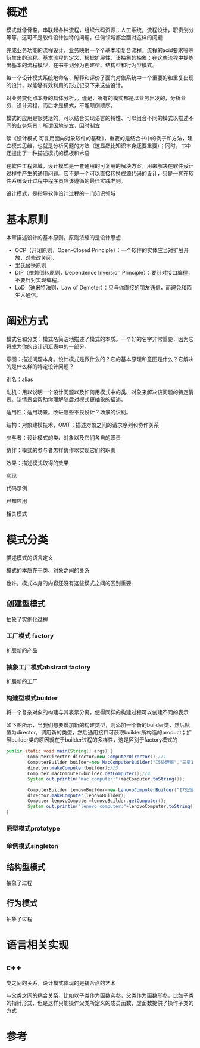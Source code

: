 # 概述

模式就像骨骼，串联起各种流程，组织代码资源；人工系统，流程设计，职责划分等等，这可不是软件设计独特的问题，任何领域都会面对这样的问题



完成业务功能的流程设计，业务映射一个个基本和复合流程。流程的acid要求等等衍生出的流程。基本流程的定义，根据扩展性，该抽象的抽象；在这些流程中提炼出基本的流程模型，在书中划分为创建型、结构型和行为型模式。

每一个设计模式系统地命名、解释和评价了面向对象系统中一个重要的和重复出现的设计，以能够有效利用的形式记录下来这些设计。



对业务变化点本身的具体分析，。谨记，所有的模式都是以业务出发的，分析业务、设计流程，而后才是模式，不能颠倒顺序。

模式的应用是很灵活的，可以结合实现语言的特性、可以组合不同的模式以描述不同的业务场景；所谓因地制宜，因时制宜

读《设计模式 可复用面向对象软件的基础》，重要的是结合书中的例子和方法，建立模式思维，也就是分析问题的方法（这显然比知识本身还要重要）；同时，书中还提出了一种描述模式的模板和术语



在软件工程领域，设计模式是一套通用的可复用的解决方案，用来解决在软件设计过程中产生的通用问题。它不是一个可以直接转换成源代码的设计，只是一套在软件系统设计过程中程序员应该遵循的最佳实践准则。

设计模式，是指导软件设计过程的一门知识领域

# 基本原则

本章描述设计的基本原则，原则浓缩的是设计思想

- OCP（开闭原则，Open-Closed Principle）：一个软件的实体应当对扩展开放，对修改关闭。
- 里氏替换原则
- DIP（依赖倒转原则，Dependence Inversion Principle）：要针对接口编程，不要针对实现编程。
- LoD（迪米特法则，Law of Demeter）：只与你直接的朋友通信，而避免和陌生人通信。

# 阐述方式

模式名和分类：模式名简洁地描述了模式的本质。一个好的名字非常重要，因为它将成为你的设计词汇表中的一部分。

意图：描述问题本身。设计模式是做什么的？它的基本原理和意图是什么？它解决的是什么样的特定设计问题？

别名：alias

动机：用以说明一个设计问题以及如何用模式中的类、对象来解决该问题的特定情景。该情景会帮助你理解随后对模式更抽象的描述。

适用性：适用场景。改进哪些不良设计？场景的识别。

结构：对象建模技术，OMT；描述对象之间的请求序列和协作关系

参与者：设计模式的类、对象以及它们各自的职责

协作：模式的参与者怎样协作以实现它们的职责

效果：描述模式取得的效果

实现

代码示例

已知应用

相关模式

# 模式分类

描述模式的语言定义

模式的本质在于类、对象之间的关系



也许，模式本身的内容还没有这些模式之间的区别重要

## 创建型模式

抽象了实例化过程



### 工厂模式 factory

扩展新的产品

### 抽象工厂模式abstract factory

扩展新的工厂

### 构建型模式builder

将一个复杂对象的构建与其表示分离，使得同样的构建过程可以创建不同的表示

如下图所示，当我们想要增加新的构建类型，则添加一个新的builder类，然后赋值为director，调用新的类型，然后通用接口可获取builder所构造的product；扩展builder类的原因就在于builder过程的多样性，这是区别于factory模式的

```java
public static void main(String[] args) {
        ComputerDirector director=new ComputerDirector();//1
        ComputerBuilder builder=new MacComputerBuilder("I5处理器","三星125");//2
        director.makeComputer(builder);//3
        Computer macComputer=builder.getComputer();//4
        System.out.println("mac computer:"+macComputer.toString());

        ComputerBuilder lenovoBuilder=new LenovoComputerBuilder("I7处理器","海力士222");
        director.makeComputer(lenovoBuilder);
        Computer lenovoComputer=lenovoBuilder.getComputer();
        System.out.println("lenovo computer:"+lenovoComputer.toString());
}
```



### 原型模式prototype



### 单例模式singleton



## 结构型模式

抽象了过程

## 行为模式

抽象了过程



# 语言相关实现

## c++

类之间的关系，设计模式体现的是耦合点的艺术

与父类之间的耦合关系，比如以子类作为函数实参，父类作为函数形参，比如子类的指针形式，但是这样只能操作父类所定义的成员函数，虚函数提供了操作子类的方式

# 参考

[工厂模式]: https://www.zhihu.com/question/20367734

